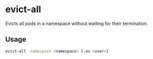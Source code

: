 # evict-all

Evicts all pods in a namespace without waiting for their termination.

## Usage

```bash
evict-all -namespace <namespace> [-as <user>]
```

